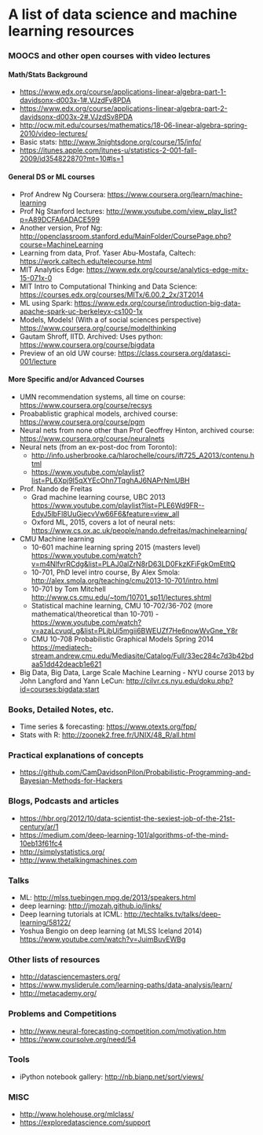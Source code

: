 # A list of data science and machine learning resources

### MOOCS and other open courses with video lectures
  
#### Math/Stats Background
* https://www.edx.org/course/applications-linear-algebra-part-1-davidsonx-d003x-1#.VJzdFv8PDA  
* https://www.edx.org/course/applications-linear-algebra-part-2-davidsonx-d003x-2#.VJzdSv8PDA  
* http://ocw.mit.edu/courses/mathematics/18-06-linear-algebra-spring-2010/video-lectures/  
* Basic stats: http://www.3nightsdone.org/course/15/info/  
* https://itunes.apple.com/itunes-u/statistics-2-001-fall-2009/id354822870?mt=10#ls=1  
  
#### General DS or ML courses
* Prof Andrew Ng Coursera: https://www.coursera.org/learn/machine-learning
* Prof Ng Stanford lectures: http://www.youtube.com/view_play_list?p=A89DCFA6ADACE599  
* Another version, Prof Ng: http://openclassroom.stanford.edu/MainFolder/CoursePage.php?course=MachineLearning
* Learning from data, Prof. Yaser Abu-Mostafa, Caltech: https://work.caltech.edu/telecourse.html
* MIT Analytics Edge: https://www.edx.org/course/analytics-edge-mitx-15-071x-0  
* MIT Intro to Computational Thinking and Data Science: https://courses.edx.org/courses/MITx/6.00.2_2x/3T2014  
* ML using Spark: https://www.edx.org/course/introduction-big-data-apache-spark-uc-berkeleyx-cs100-1x  
* Models, Models! (With a of social sciences perspective) https://www.coursera.org/course/modelthinking  
* Gautam Shroff, IITD. Archived: Uses python: https://www.coursera.org/course/bigdata   
* Preview of an old UW course: https://class.coursera.org/datasci-001/lecture  
  
#### More Specific and/or Advanced Courses
* UMN recommendation systems, all time on course: https://www.coursera.org/course/recsys  
* Proabablistic graphical models, archived course: https://www.coursera.org/course/pgm  
* Neural nets from none other than Prof Geoffrey Hinton, archived course: https://www.coursera.org/course/neuralnets
* Neural nets (from an ex-post-doc from Toronto):  
  * http://info.usherbrooke.ca/hlarochelle/cours/ift725_A2013/contenu.html  
  * https://www.youtube.com/playlist?list=PL6Xpj9I5qXYEcOhn7TqghAJ6NAPrNmUBH  
* Prof. Nando de Freitas
  * Grad machine learning course, UBC 2013 https://www.youtube.com/playlist?list=PLE6Wd9FR--EdyJ5lbFl8UuGjecvVw66F6&feature=view_all  
  * Oxford ML, 2015, covers a lot of neural nets: https://www.cs.ox.ac.uk/people/nando.defreitas/machinelearning/  
* CMU Machine learning  
  * 10-601 machine learning spring 2015 (masters level) https://www.youtube.com/watch?v=m4NlfvrRCdg&list=PLAJ0alZrN8rD63LD0FkzKFiFgkOmEtltQ  
  * 10-701, PhD level intro course, By Alex Smola: http://alex.smola.org/teaching/cmu2013-10-701/intro.html  
  * 10-701 by Tom Mitchell http://www.cs.cmu.edu/~tom/10701_sp11/lectures.shtml  
  * Statistical machine learning, CMU 10-702/36-702 (more mathematical/theoretical than 10-701) - https://www.youtube.com/watch?v=azaLcvuql_g&list=PLjbUi5mgii6BWEUZf7He6nowWvGne_Y8r  
  * CMU 10-708 Probabilistic Graphical Models Spring 2014  https://mediatech-stream.andrew.cmu.edu/Mediasite/Catalog/Full/33ec284c7d3b42bdaa51dd42deacb1e621  
* Big Data, Big Data, Large Scale Machine Learning - NYU course 2013 by John Langford and Yann LeCun: http://cilvr.cs.nyu.edu/doku.php?id=courses:bigdata:start
 

### Books, Detailed Notes, etc.
* Time series & forecasting: https://www.otexts.org/fpp/
* Stats with R: http://zoonek2.free.fr/UNIX/48_R/all.html

### Practical explanations of concepts
* https://github.com/CamDavidsonPilon/Probabilistic-Programming-and-Bayesian-Methods-for-Hackers

### Blogs, Podcasts and articles
* https://hbr.org/2012/10/data-scientist-the-sexiest-job-of-the-21st-century/ar/1
* https://medium.com/deep-learning-101/algorithms-of-the-mind-10eb13f61fc4
* http://simplystatistics.org/
* http://www.thetalkingmachines.com

### Talks
* ML: http://mlss.tuebingen.mpg.de/2013/speakers.html
* deep learning: http://jmozah.github.io/links/
* Deep learning tutorials at ICML: http://techtalks.tv/talks/deep-learning/58122/  
* Yoshua Bengio on deep learning (at MLSS Iceland 2014) https://www.youtube.com/watch?v=JuimBuvEWBg

### Other lists of resources
* http://datasciencemasters.org/
* https://www.mysliderule.com/learning-paths/data-analysis/learn/
* http://metacademy.org/

### Problems and Competitions
* http://www.neural-forecasting-competition.com/motivation.htm
* https://www.coursolve.org/need/54

### Tools
* iPython notebook gallery: http://nb.bianp.net/sort/views/

### MISC
* http://www.holehouse.org/mlclass/
* https://exploredatascience.com/support

